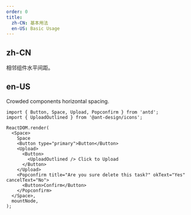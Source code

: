 ```yaml
---
order: 0
title:
  zh-CN: 基本用法
  en-US: Basic Usage
---
```


## zh-CN

相邻组件水平间距。

## en-US

Crowded components horizontal spacing.

```tsx
import { Button, Space, Upload, Popconfirm } from 'antd';
import { UploadOutlined } from '@ant-design/icons';

ReactDOM.render(
  <Space>
    Space
    <Button type="primary">Button</Button>
    <Upload>
      <Button>
        <UploadOutlined /> Click to Upload
      </Button>
    </Upload>
    <Popconfirm title="Are you sure delete this task?" okText="Yes" cancelText="No">
      <Button>Confirm</Button>
    </Popconfirm>
  </Space>,
  mountNode,
);
```
